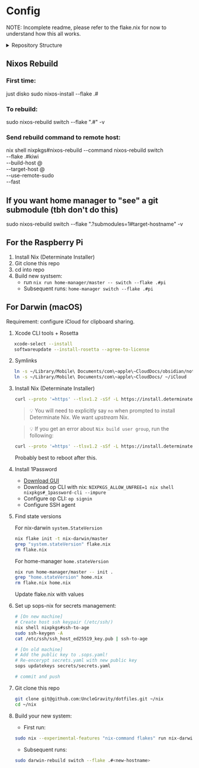 # Config

NOTE: Incomplete readme, please refer to the flake.nix for now to understand how this all works.

<details>
<summary>Repository Structure</summary>

<!-- readme-tree start -->
```
.
├── .envrc
├── .github
│   ├── actions
│   │   ├── free-up-space
│   │   │   └── action.yml
│   │   └── ntfy-notify
│   │       └── action.yml
│   └── workflows
│       ├── build-matrix.yml
│       ├── flag-triggered.yml
│       ├── update-flake-lock.yml
│       └── update-tree.yml
├── .gitignore
├── .sops.yaml
├── AGENTS.md
├── README.md
├── flake.lock
├── flake.nix
├── justfile
├── machines
│   ├── aarch64-darwin
│   │   ├── BENGKUI
│   │   │   ├── configuration.nix
│   │   │   └── home.nix
│   │   └── banana
│   │       ├── configuration.nix
│   │       ├── home.nix
│   │       └── linux-builder.nix
│   ├── aarch64-linux
│   │   ├── nixos
│   │   │   ├── configuration.nix
│   │   │   ├── hardware.nix
│   │   │   └── home.nix
│   │   └── pi
│   │       ├── dirty-post-install.sh
│   │       └── home.nix
│   ├── x86_64-darwin
│   │   └── BASURA
│   │       ├── configuration.nix
│   │       └── home.nix
│   └── x86_64-linux
│       └── kiwi
│           ├── backup
│           │   ├── cleanup-snapshots.sh
│           │   ├── create-snapshots.sh
│           │   ├── default.nix
│           │   └── resolve-snapshot-paths.sh
│           ├── configuration.nix
│           ├── disko.nix
│           ├── hardware.nix
│           ├── home.nix
│           ├── mounts.nix
│           ├── samba.nix
│           ├── wifi.nix
│           └── zfs.nix
├── modules
│   ├── common
│   │   ├── default.nix
│   │   ├── pkgs.nix
│   │   └── sops.nix
│   ├── darwin
│   │   ├── _core.nix
│   │   ├── _nh.nix
│   │   ├── apfs-snapshots.nix
│   │   ├── default.nix
│   │   └── homebrew.nix
│   ├── home
│   │   ├── _core.nix
│   │   ├── aichat.nix
│   │   ├── bat.nix
│   │   ├── default.nix
│   │   ├── direnv.nix
│   │   ├── dotfiles
│   │   │   ├── default.nix
│   │   │   ├── ghostty
│   │   │   │   └── config
│   │   │   ├── git
│   │   │   │   └── config
│   │   │   ├── karabiner
│   │   │   │   └── karabiner.json
│   │   │   ├── kitty
│   │   │   │   ├── current-theme.conf
│   │   │   │   ├── gruvbox-material-dark-hard.conf
│   │   │   │   ├── gruvbox-material-dark-medium.conf
│   │   │   │   ├── kanagawa.conf
│   │   │   │   ├── kanagawa_dragon.conf
│   │   │   │   └── kitty.conf
│   │   │   ├── lazygit
│   │   │   │   └── config.yml
│   │   │   ├── nvim
│   │   │   │   ├── .stylua.toml
│   │   │   │   ├── init.lua
│   │   │   │   └── lua
│   │   │   │       ├── config
│   │   │   │       │   ├── autocommands.lua
│   │   │   │       │   ├── init.lua
│   │   │   │       │   ├── keymaps.lua
│   │   │   │       │   ├── lazy.lua
│   │   │   │       │   └── options.lua
│   │   │   │       ├── extra
│   │   │   │       │   └── foldtext.lua
│   │   │   │       └── plugins
│   │   │   │           ├── _cmp.lua
│   │   │   │           ├── _debug.lua
│   │   │   │           ├── _lsp.lua
│   │   │   │           ├── _mini.lua
│   │   │   │           ├── ai_avante.lua
│   │   │   │           ├── ai_codecompanion.lua
│   │   │   │           ├── ai_llama.lua
│   │   │   │           ├── ai_supermaven.lua
│   │   │   │           ├── bqf.lua
│   │   │   │           ├── colorscheme.lua
│   │   │   │           ├── dashboard.lua
│   │   │   │           ├── flash.lua
│   │   │   │           ├── formatting.lua
│   │   │   │           ├── gitsigns.lua
│   │   │   │           ├── lualine.lua
│   │   │   │           ├── markdown.lua
│   │   │   │           ├── neo-tree.lua
│   │   │   │           ├── noice.lua
│   │   │   │           ├── scrollbar.lua
│   │   │   │           ├── snacks.lua
│   │   │   │           ├── telescope.lua
│   │   │   │           ├── treesitter.lua
│   │   │   │           ├── which-key.lua
│   │   │   │           ├── yazi.lua
│   │   │   │           └── z_utils.lua
│   │   │   └── sops
│   │   │       └── .sops.yaml
│   │   ├── helix.nix
│   │   ├── nvim
│   │   │   ├── colorscheme.nix
│   │   │   ├── default.nix
│   │   │   ├── formatting.nix
│   │   │   ├── gitsigns.nix
│   │   │   ├── lsp.nix
│   │   │   ├── lua
│   │   │   │   └── extra
│   │   │   │       ├── foldtext.lua
│   │   │   │       └── persist-view.lua
│   │   │   ├── mini.nix
│   │   │   ├── snacks.nix
│   │   │   ├── treesitter.nix
│   │   │   └── which-key.nix
│   │   ├── pkgs.nix
│   │   ├── ssh.nix
│   │   ├── tmux
│   │   │   ├── default.nix
│   │   │   └── tmux.conf
│   │   ├── yazi
│   │   │   └── default.nix
│   │   └── zsh
│   │       ├── aliases.zsh
│   │       ├── default.nix
│   │       ├── fzf.zsh
│   │       ├── macos
│   │       │   └── dev.zsh
│   │       └── p10k.zsh
│   └── nixos
│       ├── _core.nix
│       ├── default.nix
│       ├── display-manager.nix
│       ├── docker.nix
│       ├── escape-hatch.nix
│       ├── grafana
│       │   ├── dashboards
│       │   │   ├── restic-backups.json
│       │   │   └── system-overview.json
│       │   └── grafana.nix
│       ├── guacamole
│       │   ├── default.nix
│       │   └── user-mapping.xml.sops
│       ├── gui.nix
│       ├── hackrf.nix
│       ├── immich.nix
│       └── tailscale.nix
├── packages
│   ├── default.nix
│   ├── scripts
│   │   ├── _completions
│   │   │   ├── _ntfy
│   │   │   ├── _push
│   │   │   ├── _t
│   │   │   └── _vm
│   │   ├── all
│   │   │   ├── ntfy
│   │   │   ├── push
│   │   │   └── t
│   │   ├── darwin
│   │   │   ├── decrypt
│   │   │   ├── encrypt
│   │   │   └── vm
│   │   └── default.nix
│   └── wrappers
│       ├── default.nix
│       ├── helix
│       │   ├── config.toml
│       │   └── default.nix
│       └── hello.nix
├── secrets
│   └── secrets.yaml
└── tree.bak

53 directories, 150 files
```
<!-- readme-tree end -->

</details>

## Nixos Rebuild

### First time:
just disko <hostname>
sudo nixos-install --flake .#<hostname>

### To rebuild:
sudo nixos-rebuild switch --flake ".#<hostname>" -v

### Send rebuild command to remote host:
nix shell nixpkgs#nixos-rebuild --command nixos-rebuild switch \
  --flake .#kiwi \
  --build-host <user>@<hostname> \
  --target-host <user>@<hostname> \
  --use-remote-sudo \
  --fast

## If you want home manager to "see" a git submodule (tbh don't do this)

sudo nixos-rebuild switch --flake ".?submodules=1#target-hostname" -v

## For the Raspberry Pi

1. Install Nix (Determinate Installer)
2. Git clone this repo
3. cd into repo
4. Build new systsem:
   - run `nix run home-manager/master -- switch --flake .#pi`
   - Subsequent runs: `home-manager switch --flake .#pi`

## For Darwin (macOS)
Requirement: configure iCloud for clipboard sharing.

1. Xcode CLI tools + Rosetta
```bash
   xcode-select --install
   softwareupdate --install-rosetta --agree-to-license
```

2. Symlinks
```bash
   ln -s ~/Library/Mobile\ Documents/com\~apple\~CloudDocs/obsidian/notes ~/Notes
   ln -s ~/Library/Mobile\ Documents/com\~apple\~CloudDocs/ ~/iCloud
```

3. Install Nix (Determinate Installer)
   ```bash
   curl --proto '=https' --tlsv1.2 -sSf -L https://install.determinate.systems/nix | sh -s -- install
   ```
   > 💡 You will need to explicitly say `no` when prompted to install Determinate Nix. We want _upstream_ Nix.

   > 💡 If you get an error about `Nix build user group`, run the following:
   ```bash
   curl --proto '=https' --tlsv1.2 -sSf -L https://install.determinate.systems/nix/pr/1448 | sh -s -- repair sequoia --move-existing-users
   ```
   Probably best to reboot after this.

4. Install 1Password
   - [Download GUI](https://1password.com/downloads/mac)
   - Download op CLI with nix: `NIXPKGS_ALLOW_UNFREE=1 nix shell nixpkgs#_1password-cli --impure`
   - Configure op CLI: `op signin`
   - Configure SSH agent

5. Find state versions

   For nix-darwin `system.StateVersion`
   ```bash
   nix flake init -t nix-darwin/master
   grep "system.stateVersion" flake.nix
   rm flake.nix
   ```

   For home-manager `home.stateVersion`
   ```bash
   nix run home-manager/master -- init .
   grep "home.stateVersion" home.nix
   rm flake.nix home.nix
   ```

   Update flake.nix with values

6. Set up sops-nix for secrets management:
   ```bash
   # [On new machine]
   # Create host ssh keypair (/etc/ssh/)
   nix shell nixpkgs#ssh-to-age
   sudo ssh-keygen -A
   cat /etc/ssh/ssh_host_ed25519_key.pub | ssh-to-age

   # [On old machine]
   # Add the public key to .sops.yaml!
   # Re-encerypt secrets.yaml with new public key
   sops updatekeys secrets/secrets.yaml

   # commit and push
   ```

7. Git clone this repo
   ```bash
   git clone git@github.com:UncleGravity/dotfiles.git ~/nix
   cd ~/nix
   ```

8. Build your new system:
   - First run:
   ```bash
   sudo nix --experimental-features "nix-command flakes" run nix-darwin -- switch --flake .#<new-hostname>
   ```
   - Subsequent runs:
   ```bash
   sudo darwin-rebuild switch --flake .#<new-hostname>
   ```
